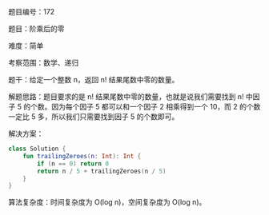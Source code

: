 题目编号：172

题目：阶乘后的零

难度：简单

考察范围：数学、递归

题干：给定一个整数 n，返回 n! 结果尾数中零的数量。

解题思路：题目要求的是 n! 结果尾数中零的数量，也就是说我们需要找到 n! 中因子 5 的个数。因为每个因子 5 都可以和一个因子 2 相乘得到一个 10，而 2 的个数一定比 5 多，所以我们只需要找到因子 5 的个数即可。

解决方案：

```kotlin
class Solution {
    fun trailingZeroes(n: Int): Int {
        if (n == 0) return 0
        return n / 5 + trailingZeroes(n / 5)
    }
}
```

算法复杂度：时间复杂度为 O(log n)，空间复杂度为 O(log n)。